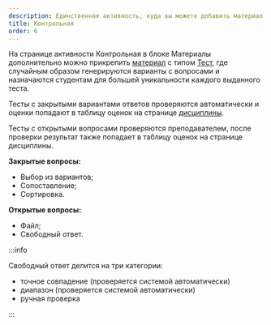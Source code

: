 ```yaml
---
description: Единственная активность, куда вы можете добавить материал Тест
title: Контрольная
order: 6
---
```


На странице активности Контрольная в блоке  Материалы дополнительно можно прикрепить [материал](./../../../../servisy/biblioteka/materialy/_index) с типом [Тест](./../../../../servisy/biblioteka/materialy/test/_index), где случайным образом генерируются варианты с вопросами и назначаются студентам для большей уникальности каждого выданного теста.

Тесты с закрытыми вариантами ответов проверяются автоматически и оценки попадают в таблицу оценок на странице [дисциплины](./../../stranica-discipliny).

Тесты с открытыми вопросами проверяются преподавателем, после проверки результат также попадает в таблицу оценок на странице дисциплины.

**Закрытые вопросы:**

-  Выбор из вариантов;
-  Сопоставление;
-  Сортировка.

**Открытые вопросы:**

-  Файл;
-  Свободный ответ.

:::info 

Свободный ответ делится на три категории:

-  точное совпадение  (проверяется системой автоматически)
-  диапазон (проверяется системой автоматически)
-  ручная проверка

:::